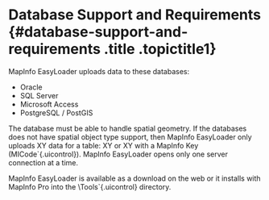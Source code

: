 Database Support and Requirements {#database-support-and-requirements .title .topictitle1}
=================================

MapInfo EasyLoader uploads data to these databases:

-   Oracle
-   SQL Server
-   Microsoft Access
-   PostgreSQL / PostGIS

The database must be able to handle spatial geometry. If the databases does not have spatial object type support, then MapInfo EasyLoader only uploads XY data for a table: XY or XY with a MapInfo Key (<span class="keyword">MICode`{.uicontrol}). MapInfo EasyLoader opens only one server connection at a time.

MapInfo EasyLoader is available as a download on the web or it installs with MapInfo Pro into the <span class="ph filepath">\\Tools`{.uicontrol} directory.


